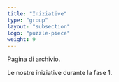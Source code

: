 ```yaml
---
title: "Iniziative"
type: "group"
layout: "subsection"
logo: "puzzle-piece"
weight: 9
---
```


Pagina di archivio.

Le nostre iniziative durante la fase 1.
